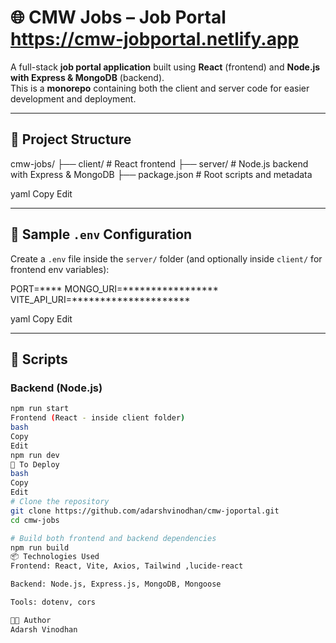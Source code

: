 # 🌐 CMW Jobs – Job Portal https://cmw-jobportal.netlify.app

A full-stack **job portal application** built using **React** (frontend) and **Node.js with Express & MongoDB** (backend).  
This is a **monorepo** containing both the client and server code for easier development and deployment.

---

## 📁 Project Structure

cmw-jobs/ ├── client/ # React frontend ├── server/ # Node.js backend with Express & MongoDB ├── package.json # Root scripts and metadata

yaml
Copy
Edit

---

## 🧪 Sample `.env` Configuration

Create a `.env` file inside the `server/` folder (and optionally inside `client/` for frontend env variables):

PORT=**** MONGO_URI=***************** VITE_API_URI=*********************

yaml
Copy
Edit

---

## 📜 Scripts

### Backend (Node.js)
```bash
npm run start
Frontend (React - inside client folder)
bash
Copy
Edit
npm run dev
🚀 To Deploy
bash
Copy
Edit
# Clone the repository
git clone https://github.com/adarshvinodhan/cmw-joportal.git
cd cmw-jobs

# Build both frontend and backend dependencies
npm run build
📦 Technologies Used
Frontend: React, Vite, Axios, Tailwind ,lucide-react

Backend: Node.js, Express.js, MongoDB, Mongoose

Tools: dotenv, cors

🧑‍💻 Author
Adarsh Vinodhan
